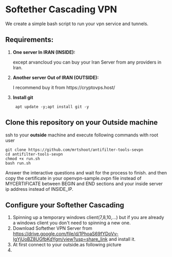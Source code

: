 # Softether Cascading VPN
We create a simple bash script to run your vpn service and tunnels.
## Requirements:
1. **One server In IRAN (INSIDE):** 
    <p>except arvancloud you can buy your Iran Server from any providers in Iran.</p>

2. **Another server Out of IRAN (OUTSIDE):**
   <p>I recommend buy it from https://cryptovps.host/</p>
   
3. **Install git**

   ``` apt update -y;apt install git -y```
   
## Clone this repository on your **Outside** machine
ssh to your **outside** machine and execute following commands with root user

```
git clone https://github.com/mrtshoot/antifilter-tools-sevpn
cd antifilter-tools-sevpn
chmod +x run.sh
bash run.sh
```
Answer the interactive questions and wait for the process to finish.
and then copy the certificate in your openvpn-sample.ovpn file instead of MYCERTIFICATE between BEGIN and END sections and your inside server ip address instead of INSIDE_IP.

## Configure your Softether Cascading
1. Spinning up a temporary windows client(7,8,10,...) but if you are already a windows client you don't need to spinning a new one.
2. Download Softether VPN Server from https://drive.google.com/file/d/1PhoaS69fYDoVv-IgYjUoBZ8UGfbKdYgm/view?usp=share_link and install it.
3. At first connect to your outside.as following picture
4. 
